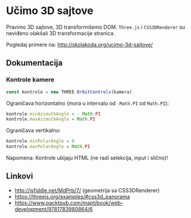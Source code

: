 # Učimo 3D sajtove

Pravimo 3D sajtove, 3D transformišemo DOM. `Three.js` i `CSS3DRenderer` su neviđeno olakšali 3D transformacije stranica.

Pogledaj primere na:
http://skolakoda.org/ucimo-3d-sajtove/

## Dokumentacija

### Kontrole kamere

```js
const kontrole = new THREE.OrbitControls(kamera)
```

Ograničava horizontalno (mora u intervalu od `-Math.PI` od `Math.PI`):

```js
kontrole.minAzimuthAngle = - Math.PI
kontrole.maxAzimuthAngle = Math.PI
```

Ograničava vertikalno:

```js
kontrole.minPolarAngle = 0
kontrole.maxPolarAngle = Math.PI
```

Napomena: Kontrole ubijaju HTML (ne radi selekcija, input i slično)!

## Linkovi

* http://jsfiddle.net/MdPrb/7/ (geometrija sa CSS3DRenderer)
* https://threejs.org/examples/#css3d_panorama
* https://www.packtpub.com/mapt/book/web-development/9781783980864/6
